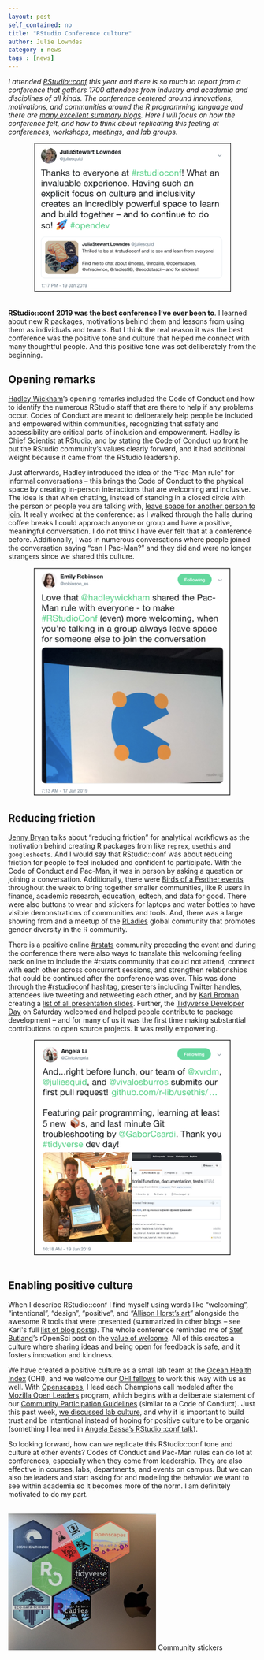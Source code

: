 ```yaml
---
layout: post
self_contained: no
title: "RStudio Conference culture"
author: Julie Lowndes
category : news 
tags : [news]
---
```


*I attended [RStudio::conf](https://www.rstudio.com/conference/) this year and there is so much to report from a conference that gathers 1700 attendees from industry and academia and disciplines of all kinds. The conference centered around innovations, motivations, and communities around the R programming language and there are [many excellent summary blogs](https://github.com/kbroman/RStudioConf2019Slides#followup-blog-posts). Here I will focus on how the conference felt, and how to think about replicating this feeling at conferences, workshops, meetings, and lab groups.*

<center>
  <a href="https://twitter.com/juliesquid/status/1086734354083180545">
    <img src="../assets/blog_images/rstudioconf-tweet-jsl.png" width="400px">
  </a>
</center>

<br>

**RStudio::conf 2019 was the best conference I’ve ever been to**. I learned about new R packages, motivations behind them and lessons from using them as individuals and teams. But I think the real reason it was the best conference was the positive tone and culture that helped me connect with many thoughtful people. And this positive tone was set deliberately from the beginning. 

## Opening remarks

[Hadley Wickham](https://twitter.com/hadleywickham/)’s opening remarks included the Code of Conduct and how to identify the numerous RStudio staff that are there to help if any problems occur. Codes of Conduct are meant to deliberately help people be included and empowered within communities, recognizing that safety and accessibility are critical parts of inclusion and empowerment. Hadley is Chief Scientist at RStudio, and by stating the Code of Conduct up front he put the RStudio community’s values clearly forward, and it had additional weight because it came from the RStudio leadership. 

Just afterwards, Hadley introduced the idea of the “Pac-Man rule” for informal conversations – this brings the Code of Conduct to the physical space by creating in-person interactions that are welcoming and inclusive. The idea is that when chatting, instead of standing in a closed circle with the person or people you are talking with, [leave space for another person to join](https://www.ericholscher.com/blog/2017/aug/2/pacman-rule-conferences/). It really worked at the conference: as I walked through the halls during coffee breaks I could approach anyone or group and have a positive, meaningful conversation. I do not think I have ever felt that at a conference before. Additionally, I was in numerous conversations where people joined the conversation saying “can I Pac-Man?” and they did and were no longer strangers since we shared this culture. 

<center>
  <a href="https://twitter.com/robinson_es/status/1085917956033392641">
    <img src="../assets/blog_images/rstudioconf-tweet-er.png" width="400px">
  </a>
</center>


## Reducing friction

[Jenny Bryan](https://twitter.com/jennybryan/) talks about “reducing friction” for analytical workflows as the motivation behind creating R packages from like `reprex`, `usethis` and `googlesheets`. And I would say that RStudio::conf was about reducing friction for people to feel included and confident to participate. With the Code of Conduct and Pac-Man, it was in person by asking a question or joining a conversation. Additionally, there were [Birds of a Feather events](https://community.rstudio.com/t/birds-of-a-feather-bof-at-rstudio-conf-2019l/19328) throughout the week to bring together smaller communities, like R users in finance, academic research, education, edtech, and data for good. There were also buttons to wear and stickers for laptops and water bottles to have visible demonstrations of communities and tools. And, there was a large showing from and a meetup of the [RLadies](https://rladies.org/) global community that promotes gender diversity in the R community. 

There is a positive online [#rstats](https://twitter.com/search?f=tweets&q=%23rstats&src=typd) community preceding the event and during the conference there were also ways to translate this welcoming feeling back online to include the #rstats community that could not attend, connect with each other across concurrent sessions, and strengthen relationships that could be continued after the conference was over. This was done through the [#rstudioconf](https://twitter.com/search?f=tweets&q=%23rstudioconf&src=typd) hashtag, presenters including Twitter handles, attendees live tweeting and retweeting each other, and by [Karl Broman](https://twitter.com/kwbroman) creating a [list of all presentation slides](https://github.com/kbroman/RStudioConf2019Slides). Further, the [Tidyverse Developer Day](https://github.com/tidyverse/dev-day-2019#tidyverse-developer-day-2019) on Saturday welcomed and helped people contribute to package development – and for many of us it was the first time making substantial contributions to open source projects. It was really empowering. 

<center>
  <a href="https://twitter.com/CivicAngela/status/1086689357929631744">
    <img src="../assets/blog_images/rstudioconf-tidyverse-dev.png" width="400px">
  </a>
</center>

<br>

## Enabling positive culture 

When I describe RStudio::conf I find myself using words like “welcoming”, “intentional”, “design”, “positive”, and “[Allison Horst’s art](https://twitter.com/search?q=%40allison_horst%20%23rstudioconf&src=typd)” alongside the awesome R tools that were presented (summarized in other blogs – see Karl's full [list of blog posts](https://github.com/kbroman/RStudioConf2019Slides#followup-blog-posts)). The whole conference reminded me of [Stef Butland](https://twitter.com/StefanieButland)’s rOpenSci post on the [value of welcome](https://ropensci.org/blog/2017/07/18/value-of-welcome/). All of this creates a culture where sharing ideas and being open for feedback is safe, and it fosters innovation and kindness. 

We have created a positive culture as a small lab team at the [Ocean Health Index](http://ohi-science.org) (OHI), and we welcome our [OHI fellows](http://ohi-science.org/ohi-global/fellows.html) to work this way with us as well. With [Openscapes](https://openscapes.org), I lead each Champions call modeled after the [Mozilla Open Leaders](https://foundation.mozilla.org/en/opportunity/mozilla-open-leaders/) program, which begins with a deliberate statement of our [Community Participation Guidelines](https://www.mozilla.org/en-US/about/governance/policies/participation/) (similar to a Code of Conduct). Just this past week, [we discussed lab culture](https://openscapes.github.io/series/index.html#agendas), and why it is important to build trust and be intentional instead of hoping for positive culture to be organic (something I learned in [Angela Bassa’s RStudio::conf talk](https://resources.rstudio.com/rstudio-conf-2019/data-science-as-a-team-sport)).

So looking forward, how can we replicate this RStudio::conf tone and culture at other events? Codes of Conduct and Pac-Man rules can do lot at conferences, especially when they come from leadership. They are also effective in courses, labs, departments, and events on campus. But we can also be leaders and start asking for and modeling the behavior we want to see within academia so it becomes more of the norm. I am definitely motivated to do my part.

<br>
<img src="../assets/blog_images/hexes_laptop.jpg" width="300px">  
Community stickers
